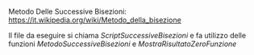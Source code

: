 Metodo Delle Successive Bisezioni: https://it.wikipedia.org/wiki/Metodo_della_bisezione

Il file da eseguire si chiama *ScriptSuccessiveBisezioni* e fa utilizzo delle funzioni *MetodoSuccessiveBisezioni* e *MostraRisultatoZeroFunzione*
